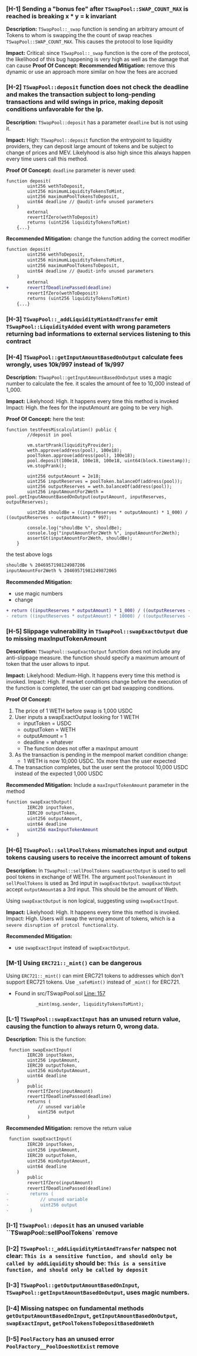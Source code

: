 ### [H-1] Sending a "bonus fee" after `TSwapPool::SWAP_COUNT_MAX` is reached is breaking x \* y = k invariant

**Description:**
`TSwapPool::_swap` function is sending an arbitrary amount of Tokens to whom is swapping the the count of swap reaches
`TSwapPool::SWAP_COUNT_MAX`. This causes the protocol to lose liquidity

**Impact:**
Critical: since `TSwapPool::_swap` function is the core of the protocol, the likelihood of this bug happening is very high as well as the damage that can cause
**Proof Of Concept:**
**Recommended Mitigation:**
remove this dynamic or use an approach more similar on how the fees are accrued

### [H-2] `TSwapPool::deposit` function does not check the deadline and makes the transaction subject to long-pending transactions and wild swings in price, making deposit conditions unfavorable for the lp.

**Description:**
`TSwapPool::deposit` has a parameter `deadline` but is not using it.

**Impact:**
High: `TSwapPool::deposit` function the entrypoint to liquidity providers, they can deposit large amount of tokens and be subject to change of prices and MEV. Likelyhood is also high since this always happen every time users call this method.

**Proof Of Concept:**
`deadline` parameter is never used:

```solidity
function deposit(
        uint256 wethToDeposit,
        uint256 minimumLiquidityTokensToMint,
        uint256 maximumPoolTokensToDeposit,
        uint64 deadline // @audit-info unused parameters
    )
        external
        revertIfZero(wethToDeposit)
        returns (uint256 liquidityTokensToMint)
    {...}
```

**Recommended Mitigation:**
change the function adding the correct modifier

```diff
function deposit(
        uint256 wethToDeposit,
        uint256 minimumLiquidityTokensToMint,
        uint256 maximumPoolTokensToDeposit,
        uint64 deadline // @audit-info unused parameters
    )
        external
+       revertIfDeadlinePassed(deadline)
        revertIfZero(wethToDeposit)
        returns (uint256 liquidityTokensToMint)
    {...}
```

### [H-3] `TSwapPool::_addLiquidityMintAndTransfer` emit `TSwapPool::LiquidityAdded` event with wrong parameters returning bad informations to external services listening to this contract

### [H-4] `TSwapPool::getInputAmountBasedOnOutput` calculate fees wrongly, uses 10k/997 instead of 1k/997

**Description:**
`TSwapPool::getInputAmountBasedOnOutput` uses a magic number to calculate the fee. it scales the amount of fee to 10_000 instead of 1_000.

**Impact:**
Likelyhood: High. It happens every time this method is invoked
Impact: High. the fees for the inputAmount are going to be very high.

**Proof Of Concept:**
here the test:

```solidity
function testFeesMiscalculation() public {
        //deposit in pool

        vm.startPrank(liquidityProvider);
        weth.approve(address(pool), 100e18);
        poolToken.approve(address(pool), 100e18);
        pool.deposit(100e18, 100e18, 100e18, uint64(block.timestamp));
        vm.stopPrank();

        uint256 outputAmount = 2e18;
        uint256 inputReserves = poolToken.balanceOf(address(pool));
        uint256 outputReserves = weth.balanceOf(address(pool));
        uint256 inputAmountFor2Weth = pool.getInputAmountBasedOnOutput(outputAmount, inputReserves, outputReserves);

        uint256 shouldBe = ((inputReserves * outputAmount) * 1_000) / ((outputReserves - outputAmount) * 997);

        console.log("shouldBe %", shouldBe);
        console.log("inputAmountFor2Weth %", inputAmountFor2Weth);
        assertGt(inputAmountFor2Weth, shouldBe);
    }
```

the test above logs

```bash
shouldBe % 2046957198124987206
inputAmountFor2Weth % 20469571981249872065
```

**Recommended Mitigation:**

- use magic numbers
- change

```diff
+ return ((inputReserves * outputAmount) * 1_000) / ((outputReserves - outputAmount) * 997);
- return ((inputReserves * outputAmount) * 10000) / ((outputReserves - outputAmount) * 997);
```

### [H-5] Slippage vulnerability in `TSwapPool::swapExactOutput` due to missing maxInputTokenAmount

**Description:**
`TSwapPool::swapExactOutput` function does not include any anti-slippage measure. the function should specify a maximum amount of token that the user allows to input.

**Impact:**
Likelyhood: Medium-High. It happens every time this method is invoked.
Impact: High. If market conditions change before the execution of the function is completed, the user can get bad swapping conditions.

**Proof Of Concept:**

1. The price of 1 WETH before swap is 1,000 USDC
2. User inputs a swapExactOutput looking for 1 WETH
   - inputToken = USDC
   - outputToken = WETH
   - outputAmount = 1
   - deadline = whatever
   - The function does not offer a maxInput amount
3. As the transaction is pending in the mempool market condition change:
   - 1 WETH is now 10,000 USDC. 10x more than the user expected
4. The transaction completes, but the user sent the protocol 10,000 USDC instead of the expected 1,000 USDC

**Recommended Mitigation:**
Include a `maxInputTokenAmount` parameter in the method

```diff
function swapExactOutput(
        IERC20 inputToken,
        IERC20 outputToken,
        uint256 outputAmount,
        uint64 deadline
+       uint256 maxInputTokenAmount
    )
```

### [H-6] `TSwapPool::sellPoolTokens` mismatches input and output tokens causing users to receive the incorrect amount of tokens

**Description:** In `TSwapPool::sellPoolTokens` `swapExactOutput` is used to sell pool tokens in exchange of WETH.
The argument `poolTokenAmount` in `sellPoolTokens` is used as 3rd input in `swapExactOutput`. `swapExactOutput` accept `outputAmount`as a 3rd input. This should be the amount of Weth.

Using `swapExactOutput` is non logical, suggesting using `swapExactInput`.

**Impact:** Likelyhood: High. It happens every time this method is invoked.
Impact: High. Users will swap the wrong amount of tokens, which is a `severe disruption of protcol functionality`.

**Recommended Mitigation:**

- use `swapExactInput` instead of `swapExactOutput`.

### [M-1] Using `ERC721::_mint()` can be dangerous

Using `ERC721::_mint()` can mint ERC721 tokens to addresses which don't support ERC721 tokens. Use `_safeMint()` instead of `_mint()` for ERC721.

- Found in src/TSwapPool.sol [Line: 157](src/TSwapPool.sol#L157)

  ```solidity
          _mint(msg.sender, liquidityTokensToMint);
  ```

### [L-1] `TSwapPool::swapExactInput` has an unused return value, causing the function to always return 0, wrong data.

**Description:**
This is the function:

```solidity
 function swapExactInput(
        IERC20 inputToken,
        uint256 inputAmount,
        IERC20 outputToken,
        uint256 minOutputAmount,
        uint64 deadline
    )
        public
        revertIfZero(inputAmount)
        revertIfDeadlinePassed(deadline)
        returns (
            // unused variable
            uint256 output
        )
```

**Recommended Mitigation:**
remove the return value

```diff
 function swapExactInput(
        IERC20 inputToken,
        uint256 inputAmount,
        IERC20 outputToken,
        uint256 minOutputAmount,
        uint64 deadline
    )
        public
        revertIfZero(inputAmount)
        revertIfDeadlinePassed(deadline)
-        returns (
-            // unused variable
-            uint256 output
-        )
```

### [I-1] `TSwapPool::deposit` has an unused variable ``TSwapPool::sellPoolTokens` remove

### [I-2] `TSwapPool::_addLiquidityMintAndTransfer` natspec not clear: `This is a sensitive function, and should only be called by addLiquidity` should be: `This is a sensitive function, and should only be called by deposit`

### [I-3] `TSwapPool::getOutputAmountBasedOnInput`, `TSwapPool::getInputAmountBasedOnOutput`, uses magic numbers.

### [I-4] Missing natspec on fundamental methods `getOutputAmountBasedOnInput`, `getInputAmountBasedOnOutput`, `swapExactInput`, `getPoolTokensToDepositBasedOnWeth`

### [I-5] `PoolFactory` has an unused error `PoolFactory__PoolDoesNotExist` remove
